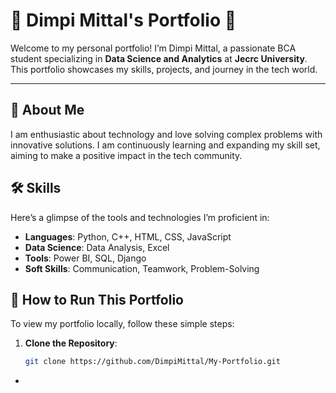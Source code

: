 # 🌟 Dimpi Mittal's Portfolio 🌟

Welcome to my personal portfolio! I’m Dimpi Mittal, a passionate BCA student specializing in **Data Science and Analytics** at **Jecrc University**. This portfolio showcases my skills, projects, and journey in the tech world.

---
## 🚀 About Me

I am enthusiastic about technology and love solving complex problems with innovative solutions. I am continuously learning and expanding my skill set, aiming to make a positive impact in the tech community. 


## 🛠 Skills
Here’s a glimpse of the tools and technologies I’m proficient in:

- **Languages**: Python, C++, HTML, CSS, JavaScript
- **Data Science**: Data Analysis, Excel
- **Tools**: Power BI, SQL, Django
- **Soft Skills**: Communication, Teamwork, Problem-Solving

 ## 🔧 How to Run This Portfolio

To view my portfolio locally, follow these simple steps:

1. **Clone the Repository**:
   ```bash
   git clone https://github.com/DimpiMittal/My-Portfolio.git

- 

